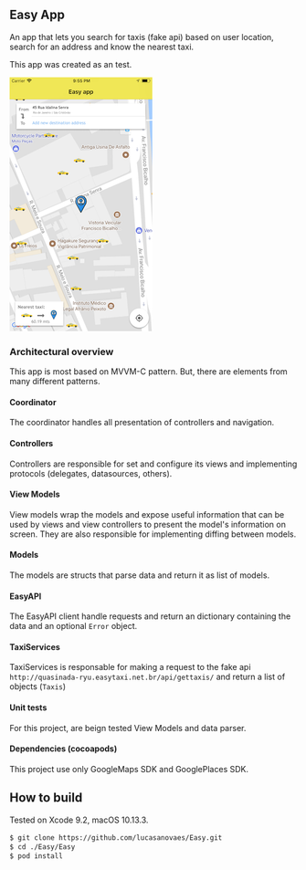 ## Easy App

An app that lets you search for taxis (fake api) based on user location, search for an address and know the nearest taxi.

This app was created as an test.

![overview](./Design/home.png)

### Architectural overview

This app is most based on MVVM-C pattern. But, there are elements from many different patterns.

#### Coordinator

The coordinator handles all presentation of controllers and navigation.

#### Controllers

Controllers are responsible for set and configure its views and implementing protocols (delegates, datasources, others).

#### View Models

View models wrap the models and expose useful information that can be used by views and view controllers to present the model's information on screen. They are also responsible for implementing diffing between models.

#### Models

The models are structs that parse data and return it as list of models.

#### EasyAPI

The EasyAPI client handle requests and return an dictionary containing the data and an optional  `Error` object.

#### TaxiServices

TaxiServices is responsable for making a request to the fake api `http://quasinada-ryu.easytaxi.net.br/api/gettaxis/` and return a list of objects (`Taxis`)

#### Unit tests

For this project, are beign tested View Models and data parser.

#### Dependencies (cocoapods)

This project use only GoogleMaps SDK and GooglePlaces SDK.


## How to build

Tested on Xcode 9.2, macOS 10.13.3.

```
$ git clone https://github.com/lucasanovaes/Easy.git
$ cd ./Easy/Easy
$ pod install

```
